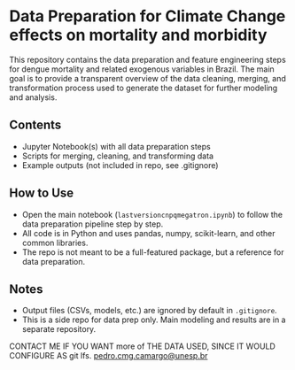 # Data Preparation for Climate Change effects on mortality and morbidity
This repository contains the data preparation and feature engineering steps for dengue mortality and related exogenous variables in Brazil. The main goal is to provide a transparent overview of the data cleaning, merging, and transformation process used to generate the dataset for further modeling and analysis.

## Contents
- Jupyter Notebook(s) with all data preparation steps
- Scripts for merging, cleaning, and transforming data
- Example outputs (not included in repo, see .gitignore)

## How to Use
- Open the main notebook (`lastversioncnpqmegatron.ipynb`) to follow the data preparation pipeline step by step.
- All code is in Python and uses pandas, numpy, scikit-learn, and other common libraries.
- The repo is not meant to be a full-featured package, but a reference for data preparation.

## Notes
- Output files (CSVs, models, etc.) are ignored by default in `.gitignore`.
- This is a side repo for data prep only. Main modeling and results are in a separate repository.


CONTACT ME IF YOU WANT more of THE DATA USED, SINCE IT WOULD CONFIGURE AS git lfs.
pedro.cmg.camargo@unesp.br
